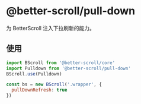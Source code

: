 # @better-scroll/pull-down

为 BetterScroll 注入下拉刷新的能力。

## 使用

```js
import BScroll from '@better-scroll/core'
import Pulldown from '@better-scroll/pull-down'
BScroll.use(Pulldown)

const bs = new BScroll('.wrapper', {
  pullDownRefresh: true
})
```
